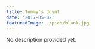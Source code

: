```yaml
---
title: Tommy’s Joynt
date: '2017-05-02'
featuredImage: ./pics/blank.jpg
---
```


No description provided yet.
